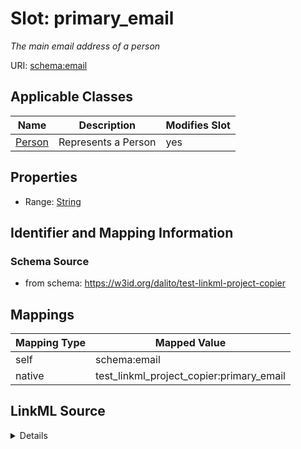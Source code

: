 

# Slot: primary_email


_The main email address of a person_





URI: [schema:email](http://schema.org/email)



<!-- no inheritance hierarchy -->





## Applicable Classes

| Name | Description | Modifies Slot |
| --- | --- | --- |
| [Person](Person.md) | Represents a Person |  yes  |







## Properties

* Range: [String](String.md)





## Identifier and Mapping Information







### Schema Source


* from schema: https://w3id.org/dalito/test-linkml-project-copier




## Mappings

| Mapping Type | Mapped Value |
| ---  | ---  |
| self | schema:email |
| native | test_linkml_project_copier:primary_email |




## LinkML Source

<details>
```yaml
name: primary_email
description: The main email address of a person
from_schema: https://w3id.org/dalito/test-linkml-project-copier
rank: 1000
slot_uri: schema:email
alias: primary_email
domain_of:
- Person
range: string

```
</details>